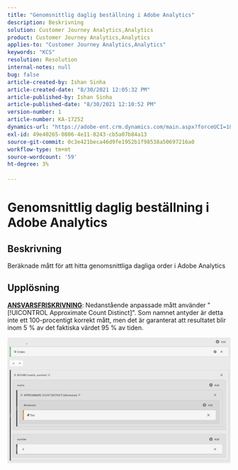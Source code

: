 ```yaml
---
title: "Genomsnittlig daglig beställning i Adobe Analytics"
description: Beskrivning
solution: Customer Journey Analytics,Analytics
product: Customer Journey Analytics,Analytics
applies-to: "Customer Journey Analytics,Analytics"
keywords: "KCS"
resolution: Resolution
internal-notes: null
bug: false
article-created-by: Ishan Sinha
article-created-date: "8/30/2021 12:05:32 PM"
article-published-by: Ishan Sinha
article-published-date: "8/30/2021 12:10:52 PM"
version-number: 1
article-number: KA-17252
dynamics-url: "https://adobe-ent.crm.dynamics.com/main.aspx?forceUCI=1&pagetype=entityrecord&etn=knowledgearticle&id=f9396d8d-8a09-ec11-b6e6-00224808d564"
exl-id: 49e40265-0806-4e11-8243-cb5a07b84a13
source-git-commit: 0c3e421beca46d9fe1952b1f98538a50697216a0
workflow-type: tm+mt
source-wordcount: '59'
ht-degree: 3%

---
```


# Genomsnittlig daglig beställning i Adobe Analytics

## Beskrivning


Beräknade mått för att hitta genomsnittliga dagliga order i Adobe Analytics




## Upplösning


<u><b>ANSVARSFRISKRIVNING</b></u>: Nedanstående anpassade mått använder &quot;[!UICONTROL Approximate Count Distinct]&quot;. Som namnet antyder är detta inte ett 100-procentigt korrekt mått, men det är garanterat att resultatet blir inom 5 % av det faktiska värdet 95 % av tiden.

![](assets/9d67ac27-8b09-ec11-b6e6-00224808d564.png)
